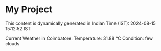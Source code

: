 # My Project

This content is dynamically generated in Indian Time (IST): 2024-08-15 15:12:52 IST


Current Weather in Coimbatore:
Temperature: 31.88 °C
Condition: few clouds
